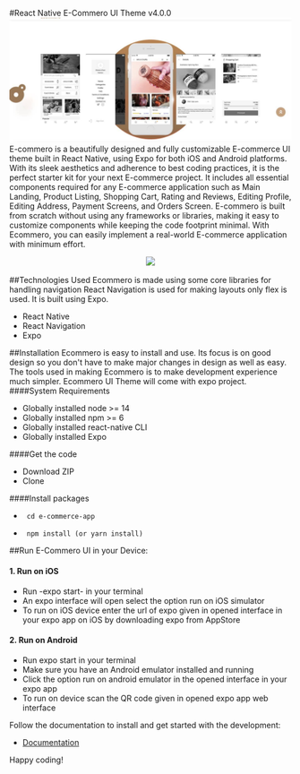 #React Native E-Commero UI Theme v4.0.0
![Project thumbnail](./contributingGuides/thumbnail.png)
E-commero is a beautifully designed and fully customizable E-commerce UI theme built in React Native, using Expo for both iOS and Android platforms. With its sleek aesthetics and adherence to best coding practices, it is the perfect starter kit for your next E-commerce project. It includes all essential components required for any E-commerce application such as Main Landing, Product Listing, Shopping Cart, Rating and Reviews, Editing Profile, Editing Address, Payment Screens, and Orders Screen. E-commero is built from scratch without using any frameworks or libraries, making it easy to customize components while keeping the code footprint minimal. With Ecommero, you can easily implement a real-world E-commerce application with minimum effort.

<p align="center">
  <img src="./contributingGuides/ecom.gif">
</p>

##Technologies Used
Ecommero is made using some core libraries for handling navigation React Navigation is used for making layouts only flex is used. It is built using Expo.

- React Native
- React Navigation
- Expo

##Installation
Ecommero is easy to install and use. Its focus is on good design so you don't have to make major changes in design as well as easy. The tools used in making Ecommero is to make development experience much simpler.
Ecommero UI Theme will come with expo project.
####System Requirements

- Globally installed node >= 14
- Globally installed npm >= 6
- Globally installed react-native CLI
- Globally installed Expo

####Get the code

- Download ZIP
- Clone

####Install packages

-      cd e-commerce-app
-      npm install (or yarn install)

##Run E-Commero UI in your Device:

#### 1. Run on iOS

- Run -expo start- in your terminal
- An expo interface will open select the option run on iOS simulator
- To run on iOS device enter the url of expo given in opened interface in your expo app on iOS by downloading expo from AppStore

#### 2. Run on Android

- Run expo start in your terminal
- Make sure you have an Android emulator installed and running
- Click the option run on android emulator in the opened interface in your expo app
- To run on device scan the QR code given in opened expo app web interface

Follow the documentation to install and get started with the development:

- [Documentation](https://ecommero.gitbook.io/ecommero/)

Happy coding!
